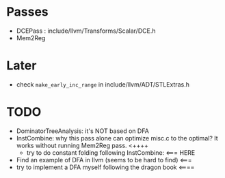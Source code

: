 # Passes
- DCEPass : include/llvm/Transforms/Scalar/DCE.h
- Mem2Reg

# Later
- check `make_early_inc_range` in include/llvm/ADT/STLExtras.h

# TODO
- DominatorTreeAnalysis: it's NOT based on DFA
- InstCombine: why this pass alone can optimize misc.c to the optimal? It works without running Mem2Reg pass. <++++
  - try to do constant folding following InstCombine: <=== HERE
- Find an example of DFA in llvm (seems to be hard to find) <===
- try to implement a DFA myself following the dragon book <====
